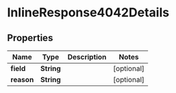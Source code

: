 
# InlineResponse4042Details

## Properties
Name | Type | Description | Notes
------------ | ------------- | ------------- | -------------
**field** | **String** |  |  [optional]
**reason** | **String** |  |  [optional]



